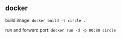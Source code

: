 ## docker

build image:
`docker build -t circle .`

run and forward port:
`docker run -d -p 80:80 circle`
